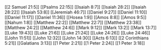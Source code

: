 [[2 Samuel 21:5]]
[[Psalms 22:15]]
[[Isaiah 8:7]]
[[Isaiah 28:2]]
[[Isaiah 28:22]]
[[Isaiah 53:8]]
[[Jeremiah 46:7]]
[[Daniel 9:27]]
[[Daniel 11:10]]
[[Daniel 11:17]]
[[Daniel 11:36]]
[[Hosea 1:9]]
[[Amos 8:8]]
[[Amos 9:5]]
[[Nahum 1:8]]
[[Matthew 22:2]]
[[Matthew 22:7]]
[[Matthew 23:38]]
[[Matthew 24:2]]
[[Matthew 24:6]]
[[Mark 9:12]]
[[Mark 13:2]]
[[Mark 13:7]]
[[Luke 19:43]]
[[Luke 21:6]]
[[Luke 21:24]]
[[Luke 24:26]]
[[Luke 24:46]]
[[John 11:51]]
[[John 12:32]]
[[John 14:30]]
[[Acts 6:13]]
[[2 Corinthians 5:21]]
[[Galatians 3:13]]
[[1 Peter 2:21]]
[[1 Peter 2:24]]
[[1 Peter 3:18]]
